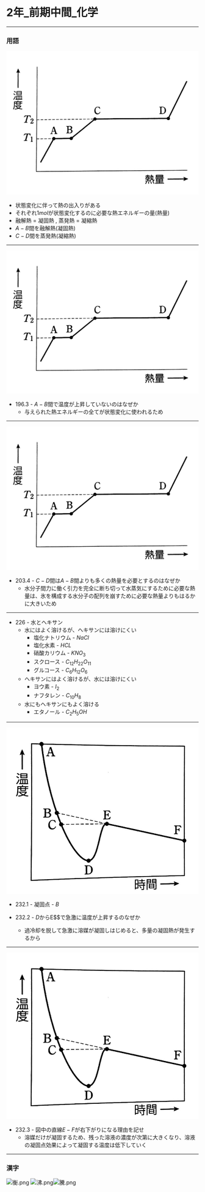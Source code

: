 # 2年_前期中間_化学

---

### 用語
![状態変化の図 45%](images/状態変化の図.jpg)
- 状態変化に伴って熱の出入りがある
- それぞれ$1mol$が状態変化するのに必要な熱エネルギーの量(熱量)
- 融解熱 = 凝固熱 ,  蒸発熱 = 凝縮熱
- $A-B$間を融解熱(凝固熱)
- $C-D$間を蒸発熱(凝縮熱)

---

![状態変化の図 50%](images/状態変化の図.jpg)
- 196.3 - $A-B$間で温度が上昇していないのはなぜか
  - 与えられた熱エネルギーの全てが状態変化に使われるため

---

![状態変化の図 50%](images/状態変化の図.jpg)
- 203.4 - $C-D$間は$A-B$間よりも多くの熱量を必要とするのはなぜか
  - 水分子間力に働く引力を完全に断ち切って水蒸気にするために必要な熱量は、氷を構成する水分子の配列を崩すために必要な熱量よりもはるかに大きいため

---

- 226 - 水とヘキサン
  - 水にはよく溶けるが、ヘキサンには溶けにくい
    - 塩化ナトリウム - $NaCl$
    - 塩化水素 - $HCL$
    - 硝酸カリウム - $KNO_3$
    - スクロース - $C_{12}H_{22}O_{11}$
    - グルコース - $C_{6}H_{12}O_{6}$
  - ヘキサンにはよく溶けるが、水には溶けにくい
    - ヨウ素 - $I_{2}$
    - ナフタレン - $C_{10}H_{8}$
  - 水にもヘキサンにもよく溶ける
    - エタノール - $C_{2}H_{5}OH$

---

![冷却曲線 50%](images/冷却曲線.jpg)

- 232.1 - 凝固点 - $B$

- 232.2 - $D$からE$$で急激に温度が上昇するのなぜか
  - 過冷却を脱して急激に溶媒が凝固しはじめると、多量の凝固熱が発生するから

---

![冷却曲線 50%](images/冷却曲線.jpg)

- 232.3 - 図中の直線$E-F$が右下がりになる理由を記せ
  - 溶媒だけが凝固するため、残った溶液の濃度が次第に大きくなり、溶液の凝固点効果によって凝固する温度は低下していく

---

### 漢字 
![衡.png](images/衡.png)
![沸.png](images/沸.png)![騰.png](images/騰.png)
